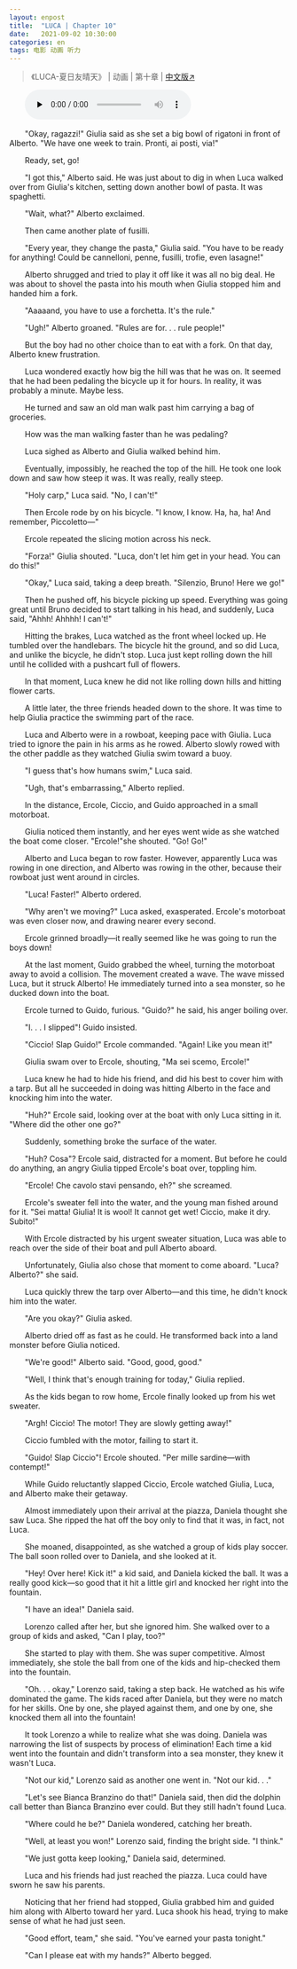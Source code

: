 ```yaml
---
layout: enpost
title:  "LUCA | Chapter 10"
date:   2021-09-02 10:30:00
categories: en
tags: 电影 动画 听力
---
```


>《LUCA-夏日友晴天》 | 动画 | 第十章 | [中文版↗](https://buyivi.xyz/wenji/luca-chapter10/)

​&emsp;&emsp;<audio id="audio" controls="" preload="none">
      <source id="m4a" src="https://buyivi.xyz/wenji/files/audio/Luca/Chapter10.m4a">
</audio>

&emsp;&emsp;"Okay, ragazzi!" Giulia said as she set a big bowl of rigatoni in front of Alberto. "We have one week to train. Pronti, ai posti, via!"

&emsp;&emsp;Ready, set, go!

&emsp;&emsp;"I got this," Alberto said. He was just about to dig in when Luca walked over from Giulia's kitchen, setting down another bowl of pasta. It was spaghetti.

&emsp;&emsp;"Wait, what?" Alberto exclaimed.

&emsp;&emsp;Then came another plate of fusilli.

&emsp;&emsp;"Every year, they change the pasta," Giulia said. "You have to be ready for anything! Could be cannelloni, penne, fusilli, trofie, even lasagne!"

&emsp;&emsp;Alberto shrugged and tried to play it off like it was all no big deal. He was about to shovel the pasta into his mouth when Giulia stopped him and handed him a fork.

&emsp;&emsp;"Aaaaand, you have to use a forchetta. It's the rule."

&emsp;&emsp;"Ugh!" Alberto groaned. "Rules are for. . . rule people!"

&emsp;&emsp;But the boy had no other choice than to eat with a fork. On that day, Alberto knew frustration.

&emsp;&emsp;Luca wondered exactly how big the hill was that he was on. It seemed that he had been pedaling the bicycle up it for hours. In reality, it was probably a minute. Maybe less.

&emsp;&emsp;He turned and saw an old man walk past him carrying a bag of groceries.

&emsp;&emsp;How was the man walking faster than he was pedaling?

&emsp;&emsp;Luca sighed as Alberto and Giulia walked behind him.

&emsp;&emsp;Eventually, impossibly, he reached the top of the hill. He took one look down and saw how steep it was. It was really, really steep.

&emsp;&emsp;"Holy carp," Luca said. "No, I can't!"

&emsp;&emsp;Then Ercole rode by on his bicycle. "I know, I know. Ha, ha, ha! And remember, Piccoletto—"

&emsp;&emsp;Ercole repeated the slicing motion across his neck.

&emsp;&emsp;"Forza!" Giulia shouted. "Luca, don't let him get in your head. You can do this!"

&emsp;&emsp;"Okay," Luca said, taking a deep breath. "Silenzio, Bruno! Here we go!"

&emsp;&emsp;Then he pushed off, his bicycle picking up speed. Everything was going great until Bruno decided to start talking in his head, and suddenly, Luca said, "Ahhh! Ahhhh! I can't!"

&emsp;&emsp;Hitting the brakes, Luca watched as the front wheel locked up. He tumbled over the handlebars. The bicycle hit the ground, and so did Luca, and unlike the bicycle, he didn't stop. Luca just kept rolling down the hill until he collided with a pushcart full of flowers.

&emsp;&emsp;In that moment, Luca knew he did not like rolling down hills and hitting flower carts.

&emsp;&emsp;A little later, the three friends headed down to the shore. It was time to help Giulia practice the swimming part of the race.

&emsp;&emsp;Luca and Alberto were in a rowboat, keeping pace with Giulia. Luca tried to ignore the pain in his arms as he rowed. Alberto slowly rowed with the other paddle as they watched Giulia swim toward a buoy.

&emsp;&emsp;"I guess that's how humans swim," Luca said.

&emsp;&emsp;"Ugh, that's embarrassing," Alberto replied.

&emsp;&emsp;In the distance, Ercole, Ciccio, and Guido approached in a small motorboat.

&emsp;&emsp;Giulia noticed them instantly, and her eyes went wide as she watched the boat come closer. "Ercole!"she shouted. "Go! Go!"

&emsp;&emsp;Alberto and Luca began to row faster. However, apparently Luca was rowing in one direction, and Alberto was rowing in the other, because their rowboat just went around in circles.

&emsp;&emsp;"Luca! Faster!" Alberto ordered.

&emsp;&emsp;"Why aren't we moving?" Luca asked, exasperated. Ercole's motorboat was even closer now, and drawing nearer every second.

&emsp;&emsp;Ercole grinned broadly—it really seemed like he was going to run the boys down!

&emsp;&emsp;At the last moment, Guido grabbed the wheel, turning the motorboat away to avoid a collision. The movement created a wave. The wave missed Luca, but it struck Alberto! He immediately turned into a sea monster, so he ducked down into the boat.

&emsp;&emsp;Ercole turned to Guido, furious. "Guido?" he said, his anger boiling over.

&emsp;&emsp;"I. . . I slipped"! Guido insisted.

&emsp;&emsp;"Ciccio! Slap Guido!" Ercole commanded. "Again! Like you mean it!"

&emsp;&emsp;Giulia swam over to Ercole, shouting, "Ma sei scemo, Ercole!"

&emsp;&emsp;Luca knew he had to hide his friend, and did his best to cover him with a tarp. But all he succeeded in doing was hitting Alberto in the face and knocking him into the water.

&emsp;&emsp;"Huh?" Ercole said, looking over at the boat with only Luca sitting in it. "Where did the other one go?"

&emsp;&emsp;Suddenly, something broke the surface of the water.

&emsp;&emsp;"Huh? Cosa"? Ercole said, distracted for a moment. But before he could do anything, an angry Giulia tipped Ercole's boat over, toppling him.

&emsp;&emsp;"Ercole! Che cavolo stavi pensando, eh?" she screamed.

&emsp;&emsp;Ercole's sweater fell into the water, and the young man fished around for it. "Sei matta! Giulia! It is wool! It cannot get wet! Ciccio, make it dry. Subito!"

&emsp;&emsp;With Ercole distracted by his urgent sweater situation, Luca was able to reach over the side of their boat and pull Alberto aboard.

&emsp;&emsp;Unfortunately, Giulia also chose that moment to come aboard. "Luca? Alberto?" she said.

&emsp;&emsp;Luca quickly threw the tarp over Alberto—and this time, he didn't knock him into the water.

&emsp;&emsp;"Are you okay?" Giulia asked.

&emsp;&emsp;Alberto dried off as fast as he could. He transformed back into a land monster before Giulia noticed.

&emsp;&emsp;"We're good!" Alberto said. "Good, good, good."

&emsp;&emsp;"Well, I think that's enough training for today," Giulia replied.

&emsp;&emsp;As the kids began to row home, Ercole finally looked up from his wet sweater.

&emsp;&emsp;"Argh! Ciccio! The motor! They are slowly getting away!"

&emsp;&emsp;Ciccio fumbled with the motor, failing to start it.

&emsp;&emsp;"Guido! Slap Ciccio"! Ercole shouted. "Per mille sardine—with contempt!"

&emsp;&emsp;While Guido reluctantly slapped Ciccio, Ercole watched Giulia, Luca, and Alberto make their getaway.

&emsp;&emsp;Almost immediately upon their arrival at the piazza, Daniela thought she saw Luca. She ripped the hat off the boy only to find that it was, in fact, not Luca.

&emsp;&emsp;She moaned, disappointed, as she watched a group of kids play soccer. The ball soon rolled over to Daniela, and she looked at it.

&emsp;&emsp;"Hey! Over here! Kick it!" a kid said, and Daniela kicked the ball. It was a really good kick—so good that it hit a little girl and knocked her right into the fountain.

&emsp;&emsp;"I have an idea!" Daniela said.

&emsp;&emsp;Lorenzo called after her, but she ignored him. She walked over to a group of kids and asked, "Can I play, too?"

&emsp;&emsp;She started to play with them. She was super competitive. Almost immediately, she stole the ball from one of the kids and hip-checked them into the fountain.

&emsp;&emsp;"Oh. . . okay," Lorenzo said, taking a step back. He watched as his wife dominated the game. The kids raced after Daniela, but they were no match for her skills. One by one, she played against them, and one by one, she knocked them all into the fountain!

&emsp;&emsp;It took Lorenzo a while to realize what she was doing. Daniela was narrowing the list of suspects by process of elimination! Each time a kid went into the fountain and didn't transform into a sea monster, they knew it wasn't Luca.

&emsp;&emsp;"Not our kid," Lorenzo said as another one went in. "Not our kid. . ."

&emsp;&emsp;"Let's see Bianca Branzino do that!" Daniela said, then did the dolphin call better than Bianca Branzino ever could. But they still hadn't found Luca.

&emsp;&emsp;"Where could he be?" Daniela wondered, catching her breath.

&emsp;&emsp;"Well, at least you won!" Lorenzo said, finding the bright side. "I think."

&emsp;&emsp;"We just gotta keep looking," Daniela said, determined.

&emsp;&emsp;Luca and his friends had just reached the piazza. Luca could have sworn he saw his parents.

&emsp;&emsp;Noticing that her friend had stopped, Giulia grabbed him and guided him along with Alberto toward her yard. Luca shook his head, trying to make sense of what he had just seen.

&emsp;&emsp;"Good effort, team," she said. "You've earned your pasta tonight."

&emsp;&emsp;"Can I please eat with my hands?" Alberto begged.